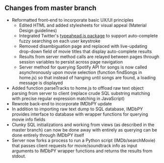 ## Changes from master branch
* Reformatted front-end to incorporate basic UX/UI principles
  * Edited HTML and added stylesheets for visual appeal (Material Design guidelines)
  * Integrated Twitter's [typeahead.js package](http://twitter.github.io/typeahead.js/) to support auto-complete fuzzy searching on each user keystroke
  * Removed disambiguation page and replaced with live-updating drop-down field of movie titles that display auto-complete results
  * Results from server method calls are relayed between pages through session variables to persist across page navigation
  * Server method for querying Spotify API for songs is now called asynchronously upon movie selection (function findSongs in home.js) so that instead of hanging until songs are found, a loading message is displayed
* Added function parseTracks to home.js to offload raw text object parsing from server to client (replace crude SQL substring matching with precise regular expression matching in JavaScript)
* Rewrote back-end to incorporate IMDbPY update
 * In addition to importing raw text dump to SQL database, IMDbPY provides interface to database with wrapper functions for querying movie info fields
 * Clunky SQL initializations and working from views (as described in the master branch) can now be done away with entirely as querying can be done entirely through IMDbPY itself
 * Server now forks a process to run a Python script (IMDb/searchMovie) that passes client requests for movie/soundtrack info as input arguments to IMDbPY wrapper functions and returns the results from stdout.
